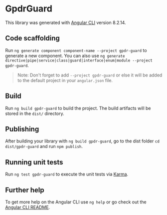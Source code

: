 # GpdrGuard

This library was generated with [Angular CLI](https://github.com/angular/angular-cli) version 8.2.14.

## Code scaffolding

Run `ng generate component component-name --project gpdr-guard` to generate a new component. You can also use `ng generate directive|pipe|service|class|guard|interface|enum|module --project gpdr-guard`.
> Note: Don't forget to add `--project gpdr-guard` or else it will be added to the default project in your `angular.json` file. 

## Build

Run `ng build gpdr-guard` to build the project. The build artifacts will be stored in the `dist/` directory.

## Publishing

After building your library with `ng build gpdr-guard`, go to the dist folder `cd dist/gpdr-guard` and run `npm publish`.

## Running unit tests

Run `ng test gpdr-guard` to execute the unit tests via [Karma](https://karma-runner.github.io).

## Further help

To get more help on the Angular CLI use `ng help` or go check out the [Angular CLI README](https://github.com/angular/angular-cli/blob/master/README.md).
